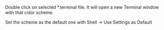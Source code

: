 Double click on selected *.terminal file. It will open a new Terminal window with that color scheme.

Set the scheme as the default one with Shell -> Use Settings as Default


